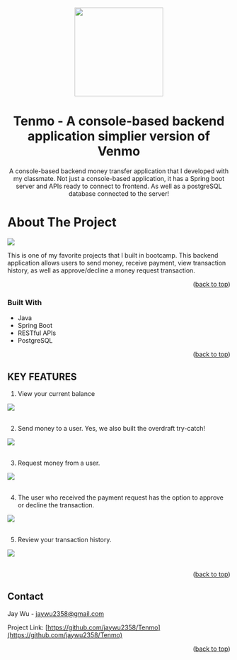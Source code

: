 <a name="readme-top"></a>
<!-- PROJECT LOGO -->
<br />
<div align="center">
  <a>
    <img src="https://github.com/jaywu2358/Tenmo/assets/106934206/036796cb-72b6-4d38-8cc8-3567b80b6d5e" height="200px"> 

  </a>
<h1 align="center">Tenmo - A console-based backend application simplier version of Venmo</h1>

  <p align="center">
    A console-based backend money transfer application that I developed with my classmate. Not just a console-based application, it has a Spring boot server and APIs ready to connect to frontend. As well as a postgreSQL database connected to the server!
    </br>  
    
  </p>
</div>

<!-- ABOUT THE PROJECT -->
<h1> About The Project </h1>
<img src="https://github.com/jaywu2358/Tenmo/assets/106934206/fbae48e7-758e-4028-8839-abc7bbe7fd4a">

This is one of my favorite projects that I built in bootcamp. This backend application allows users to send money, receive payment, view transaction history, as well as approve/decline a money request transaction.

<p align="right">(<a href="#readme-top">back to top</a>)</p>



### Built With

* Java
* Spring Boot
* RESTful APIs
* PostgreSQL


<p align="right">(<a href="#readme-top">back to top</a>)</p>

<!-- USAGE EXAMPLES -->
## KEY FEATURES

1. View your current balance 
<img src="https://github.com/jaywu2358/Tenmo/assets/106934206/83547af1-d4a7-496d-8ce6-049a6d26862c"/>
</br>
</br>

2. Send money to a user. Yes, we also built the overdraft try-catch!
<img src="https://github.com/jaywu2358/Tenmo/assets/106934206/cc3d26bf-9ada-4f87-8b4c-2b51f3655133"/>

</br>
</br>

3. Request money from a user.
<img src="https://github.com/jaywu2358/Tenmo/assets/106934206/4f365709-8a23-4cb0-8482-de1b73a87f6f"/>
</br>
</br>

4. The user who received the payment request has the option to approve or decline the transaction.
<img src="https://github.com/jaywu2358/Tenmo/assets/106934206/aa0f6f3b-690c-45f6-a867-c7bd0ae986a0"/>
</br>
</br>

5. Review your transaction history.
<img src="https://github.com/jaywu2358/Tenmo/assets/106934206/0aade2a2-d7ff-40ae-8be5-60635882f912"/>


</br>
</br>


<p align="right">(<a href="#readme-top">back to top</a>)</p>


<!-- CONTACT -->
## Contact

Jay Wu - jaywu2358@gmail.com

Project Link: [https://github.com/jaywu2358/Tenmo](https://github.com/jaywu2358/Tenmo)

<p align="right">(<a href="#readme-top">back to top</a>)</p>

